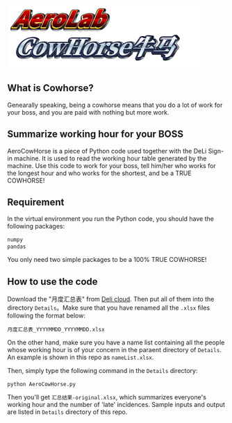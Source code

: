 <img src="./LOGO.png" style="zoom:50%"/>

## What is Cowhorse?
Genearally speaking, being a cowhorse means that you do a lot of work for your boss, and you are paid with nothing but more work.

## Summarize working hour for your BOSS

AeroCowHorse is a piece of Python code used together with the DeLi Sign-in machine. It is used to read the working hour table generated by the machine. Use this code to work for your boss, tell him/her who works for the longest hour and who works for the shortest, and be a TRUE COWHORSE!

## Requirement
In the virtual environment you run the Python code, you should have the following packages:
```
numpy
pandas
```
You only need two simple packages to be a 100% TRUE COWHORSE!

## How to use the code
Download the "月度汇总表" from [Deli cloud](https://delicloud.com/). Then put all of them into the directory `Details`。Make sure that you have renamed all the `.xlsx` files following the format below:
```
月度汇总表_YYYYMMDD_YYYYMMDD.xlsx
```
On the other hand, make sure you have a name list containing all the people whose working hour is of your concern in the paraent directory of `Details`. An example is shown in this repo as `nameList.xlsx`. 

Then, simply type the following command in the `Details` directory:
```
python AeroCowHorse.py
```
Then you'll get `汇总结果-original.xlsx`, which summarizes everyone's working hour and the number of 'late' incidences. Sample inputs and output are listed in `Details` directory of this repo.